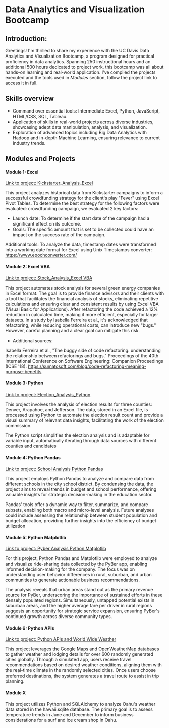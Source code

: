 # Data Analytics and Visualization Bootcamp

## Introduction: 
Greetings! I'm thrilled to share my experience with the UC Davis Data Analytics and Visualization Bootcamp, a program designed for practical proficiency in data analytics. Spanning 250 instructional hours and an additional 500 hours dedicated to project work, this bootcamp was all about hands-on learning and real-world application. 
I've compiled the projects executed and the tools used in *Modules* section, follow the project link to access it in full.

## Skills overview
* Command over essential tools: Intermediate Excel, Python, JavaScript, HTML/CSS, SQL, Tableau.
* Application of skills in real-world projects across diverse industries, showcasing adept data manipulation, analysis, and visualization.
* Exploration of advanced topics including Big Data Analytics with Hadoop and in-depth Machine Learning, ensuring relevance to current industry trends.


## Modules and Projects

#### Module 1: Excel

[Link to project: Kickstarter_Analysis_Excel](https://github.com/Li11iana/Kickstarter_Analysis_Excel) 
 
This project analyzes historical data from Kickstarter campaigns to inform a successful crowdfunding strategy for the client's play "Fever" using Excel Pivot Tables. To determine the best strategy for the following factors were evaluated:
crowdfunding campaign, we evaluated 2 key factors: 
-	Launch date: To determine if the start date of the campaign had a significant effect on its outcome. 
-	Goals: The specific amount that is set to be collected could have an impact on the success rate of the campaign. 
  
Additional tools: To analyze the data, timestamp dates were transformed into a working date format for Excel using Unix Timestamps converter: https://www.epochconverter.com/

#### Module 2: Excel VBA

[Link to project: Stock_Analysis_Excel VBA](https://github.com/Li11iana/Stock_analysis_VBA) 

This project automates stock analysis for several green energy companies in Excel format. The goal is to provide finance advisors and their clients with a tool that facilitates the financial analysis of stocks, eliminating repetitive calculations and ensuring clear and consistent results by using Excel VBA (Visual Basic for Applications). After refactoring the code achieved a 12% reduction in calculated time, making it more efficient, especially for larger datasets.
In a study by Isabella Ferreira et al., it's acknowledged that refactoring, while reducing operational costs, can introduce new "bugs." However, careful planning and a clear goal can mitigate this risk.

- Additional sources:
 
Isabella Ferreira et al., "The buggy side of code refactoring: understanding the relationship between refactorings and bugs." Proceedings of the 40th International Conference on Software Engineering: Companion Proceedings (ICSE '18).
https://sumatosoft.com/blog/code-refactoring-meaning-purpose-benefits

#### Module 3: Python

[Link to project: Election_Analysis_Python](https://github.com/Li11iana/Election_Analysis_Python) 


This project involves the analysis of election results for three counties: Denver, Arapahoe, and Jefferson. The data, stored in an Excel file, is processed using Python to automate the election result count and provide a visual summary of relevant data insights, facilitating the work of the election commission.

The Python script simplifies the election analysis and is adaptable for variable input, automatically iterating through data sources with different counties and candidates


#### Module 4: Python Pandas

[Link to project: School Analysis Python Pandas](https://github.com/Li11iana/PyCitySchools) 

This project employs Python Pandas to analyze and compare data from different schools in the city school district. By condensing the data, the project aims to reveal trends in budget and school performance, offering valuable insights for strategic decision-making in the education sector.

Pandas' tools offer a dynamic way to filter, summarize, and compare subsets, enabling both macro and micro-level analysis. Future analyses could include assessing the relationship between student population and budget allocation, providing further insights into the efficiency of budget utilization


#### Module 5: Python Matplotlib

[Link to project: Pyber Analysis Python Matplotlib](https://github.com/Li11iana/Pyber_Challenge) 

For this project, Python Pandas and Matplotlib were employed to analyze and visualize ride-sharing data collected by the PyBer app, enabling informed decision-making for the company. The focus was on understanding user behavior differences in rural, suburban, and urban communities to generate actionable business recommendations.

The analysis reveals that urban areas stand out as the primary revenue source for PyBer, underscoring the importance of sustained efforts in these densely populated regions. Simultaneously, untapped potential exists in suburban areas, and the higher average fare per driver in rural regions suggests an opportunity for strategic service expansion, ensuring PyBer's continued growth across diverse community types.

#### Module 6: Python APIs

[Link to project: Python APIs and World Wide Weather](https://github.com/Li11iana/World_Weather_Analysis) 

This project leverages the Google Maps and OpenWeatherMap databases to gather weather and lodging details for over 600 randomly generated cities globally. Through a simulated app, users receive travel recommendations based on desired weather conditions, aligning them with the real-time climate in the randomly selected cities. Once users choose preferred destinations, the system generates a travel route to assist in trip planning.

#### Module X

This project utilizes Python and SQLAlchemy to analyze Oahu's weather data stored in the hawaii.sqlite database. The primary goal is to assess temperature trends in June and December to inform business considerations for a surf and ice cream shop in Oahu.
